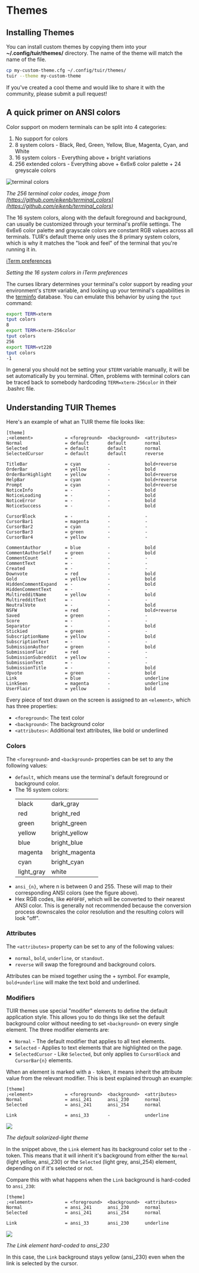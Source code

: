 # Themes

## Installing Themes

You can install custom themes by copying them into your **~/.config/tuir/themes/**
directory. The name of the theme will match the name of the file.

```bash
cp my-custom-theme.cfg ~/.config/tuir/themes/
tuir --theme my-custom-theme
```

If you've created a cool theme and would like to share it with the community,
please submit a pull request!

## A quick primer on ANSI colors

Color support on modern terminals can be split into 4 categories:

1. No support for colors
2. 8 system colors - Black, Red, Green, Yellow, Blue, Magenta,
   Cyan, and White
3. 16 system colors - Everything above + bright variations
4. 256 extended colors - Everything above + 6x6x6 color palette + 24 greyscale colors

![terminal colors](https://raw.githubusercontent.com/proycon/tuir/master/resources/terminal_colors.png)

*The 256 terminal color codes, image from [https://github.com/eikenb/terminal_colors](https://github.com/eikenb/terminal_colors)*

The 16 system colors, along with the default foreground and background,
can usually be customized through your terminal's profile settings. The
6x6x6 color palette and grayscale colors are constant RGB values across
all terminals. TUIR's default theme only uses the 8 primary system colors,
which is why it matches the "look and feel" of the terminal that you're
running it in.

[iTerm preferences](https://raw.githubusercontent.com/proycon/tuir/master/resources/iterm_preferences.png)

*Setting the 16 system colors in iTerm preferences*

The curses library determines your terminal's color support by reading your
environment's ``$TERM`` variable, and looking up your terminal's
capabilities in the [terminfo](https://linux.die.net/man/5/terminfo)
database. You can emulate this behavior by using the ``tput`` command:

```bash
export TERM=xterm
tput colors
8
export TERM=xterm-256color
tput colors
256
export TERM=vt220
tput colors
-1
```

In general you should not be setting your `$TERM` variable manually,
it will be set automatically by you terminal. Often, problems with
terminal colors can be traced back to somebody hardcoding
`TERM=xterm-256color` in their .bashrc file.

## Understanding TUIR Themes

Here's an example of what an TUIR theme file looks like:

```
[theme]
;<element>            = <foreground>  <background>  <attributes>
Normal                = default       default       normal
Selected              = default       default       normal
SelectedCursor        = default       default       reverse

TitleBar              = cyan          -             bold+reverse
OrderBar              = yellow        -             bold
OrderBarHighlight     = yellow        -             bold+reverse
HelpBar               = cyan          -             bold+reverse
Prompt                = cyan          -             bold+reverse
NoticeInfo            = -             -             bold
NoticeLoading         = -             -             bold
NoticeError           = -             -             bold
NoticeSuccess         = -             -             bold

CursorBlock           = -             -             -
CursorBar1            = magenta       -             -
CursorBar2            = cyan          -             -
CursorBar3            = green         -             -
CursorBar4            = yellow        -             -

CommentAuthor         = blue          -             bold
CommentAuthorSelf     = green         -             bold
CommentCount          = -             -             -
CommentText           = -             -             -
Created               = -             -             -
Downvote              = red           -             bold
Gold                  = yellow        -             bold
HiddenCommentExpand   = -             -             bold
HiddenCommentText     = -             -             -
MultiredditName       = yellow        -             bold
MultiredditText       = -             -             -
NeutralVote           = -             -             bold
NSFW                  = red           -             bold+reverse
Saved                 = green         -             -
Score                 = -             -             -
Separator             = -             -             bold
Stickied              = green         -             -
SubscriptionName      = yellow        -             bold
SubscriptionText      = -             -             -
SubmissionAuthor      = green         -             bold
SubmissionFlair       = red           -             -
SubmissionSubreddit   = yellow        -             -
SubmissionText        = -             -             -
SubmissionTitle       = -             -             bold
Upvote                = green         -             bold
Link                  = blue          -             underline
LinkSeen              = magenta       -             underline
UserFlair             = yellow        -             bold
```

Every piece of text drawn on the screen is assigned to an ``<element>``,
which has three properties:

- `<foreground>`: The text color
- `<background>`: The background color
- `<attributes>`: Additional text attributes, like bold or underlined

### Colors

The `<foreground>` and `<background>` properties can be set to any the following values:

- `default`, which means use the terminal's default foreground or background color.
- The 16 system colors:
  <p>
  <table>
    <tr><td>black</td><td>dark_gray</td></tr>
    <tr><td>red</td></td><td>bright_red</td></tr>
    <tr><td>green</td></td><td>bright_green</td></tr>
    <tr><td>yellow</td></td><td>bright_yellow</td></tr>
    <tr><td>blue</td></td><td>bright_blue</td></tr>
    <tr><td>magenta</td></td><td>bright_magenta</td></tr>
    <tr><td>cyan</td></td><td>bright_cyan</td></tr>
    <tr><td>light_gray</td></td><td>white</td></tr>
  </table>
  </p>
- `ansi_{n}`, where n is between 0 and 255. These will map to their
  corresponding ANSI colors (see the figure above).
- Hex RGB codes, like `#0F0F0F`, which will be converted to their nearest
  ANSI color. This is generally not recommended because the conversion process
  downscales the color resolution and the resulting colors will look "off".

### Attributes

The `<attributes>` property can be set to any of the following values:

- `normal`, `bold`, `underline`, or `standout`.
- `reverse` will swap the foreground and background colors.

Attributes can be mixed together using the + symbol. For example,
  `bold+underline` will make the text bold and underlined.

### Modifiers

TUIR themes use special "modifer" elements to define the default
application style. This allows you to do things like set the default
background color without needing to set `<background>` on every
single element. The three modifier elements are:

- `Normal` - The default modifier that applies to all text elements.
- `Selected` - Applies to text elements that are highlighted on the page.
- `SelectedCursor` - Like `Selected`, but only applies to `CursorBlock`
  and `CursorBar{n}` elements.

When an element is marked with a `-` token, it means inherit the
attribute value from the relevant modifier. This is best explained
through an example:

```
[theme]
;<element>            = <foreground>  <background>  <attributes>
Normal                = ansi_241      ansi_230      normal
Selected              = ansi_241      ansi_254      normal

Link                  = ansi_33       -             underline
```

![](https://raw.githubusercontent.com/proycon/tuir/master/resources/theme_modifiers.png)

*The default solarized-light theme*

In the snippet above, the `Link` element has its background color set
to the `-` token. This means that it will inherit it's background
from either the `Normal` (light yellow, ansi_230) or the `Selected` (light grey, ansi_254)
element, depending on if it's selected or not.

Compare this with what happens when the `Link` background is hard-coded to `ansi_230`:

```
[theme]
;<element>            = <foreground>  <background>  <attributes>
Normal                = ansi_241      ansi_230      normal
Selected              = ansi_241      ansi_254      normal

Link                  = ansi_33       ansi_230      underline
```

![](https://raw.githubusercontent.com/proycon/tuir/master/resources/theme_modifiers_2.png)

*The Link element hard-coded to ansi_230*

In this case, the `Link` background stays yellow (ansi_230) even when the link is
selected by the cursor.
